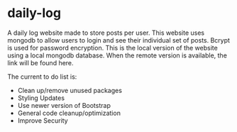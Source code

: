 # daily-log
A daily log website made to store posts per user.
This website uses mongodb to allow users to login and see their individual set of posts.
Bcrypt is used for password encryption.
This is the local version of the website using a local mongodb database.
When the remote version is available, the link will be found here.

The current to do list is:
* Clean up/remove unused packages
* Styling Updates
* Use newer version of Bootstrap
* General code cleanup/optimization
* Improve Security

